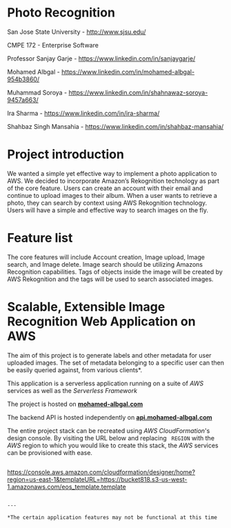 # Photo Recognition

San Jose State University - http://www.sjsu.edu/

CMPE 172 - Enterprise Software

Professor Sanjay Garje - https://www.linkedin.com/in/sanjaygarje/

Mohamed Albgal             - https://www.linkedin.com/in/mohamed-albgal-954b3860/

Muhammad Soroya            - https://www.linkedin.com/in/shahnawaz-soroya-9457a663/

Ira Sharma                 - https://www.linkedin.com/in/ira-sharma/

Shahbaz Singh Mansahia     - https://www.linkedin.com/in/shahbaz-mansahia/

# Project introduction

We wanted a simple yet effective way to implement a photo application to AWS. We decided to incorporate Amazon’s Rekognition technology as part of the core feature. Users can create an account with their email and continue to upload images to their album. When a user wants to retrieve a photo, they can search by context using AWS Rekognition technology. Users will have a simple and effective way to search images on the fly. 

# Feature list

The core features will include Account creation, Image upload, Image search, and Image delete. Image search should be utilizing Amazons Recognition capabilities. Tags of objects inside the image will be created by AWS Rekognition and the tags will be used to search associated images.


# Scalable, Extensible Image Recognition Web Application on AWS

The aim of this project is to generate labels and other metadata for user uploaded images. The set of metadata belonging to a specific user can then be easily queried against, from various clients*.

This application is a serverless application running on a suite of *AWS* services as well as the *Serverless Framework*

The project is hosted on **[mohamed-albgal.com](mohamed-albgal.com)**

The backend API is hosted independently on **[api.mohamed-albgal.com](mohamed-albgal.com)**

The entire project stack can be recreated using *AWS CloudFormation*'s design console. By visiting the URL below and  replacing ``` REGION``` with the *AWS* region to which you would like to create this stack, the *AWS* services can be provisioned with ease.

> ```
https://console.aws.amazon.com/cloudformation/designer/home?region=us-east-1&templateURL=https://bucket818.s3-us-west-1.amazonaws.com/eos_template.template
```

---

*The certain application features may not be functional at this time















